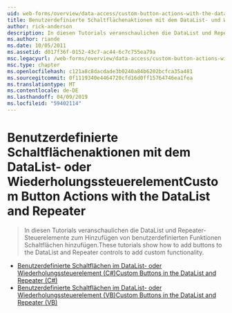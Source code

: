 ```yaml
---
uid: web-forms/overview/data-access/custom-button-actions-with-the-datalist-and-repeater/index
title: Benutzerdefinierte Schaltflächenaktionen mit dem DataList- und Wiederholungssteuerelement | Microsoft-Dokumentation
author: rick-anderson
description: In diesen Tutorials veranschaulichen die DataList und Repeater-Steuerelemente zum Hinzufügen von benutzerdefinierten Funktionen Schaltflächen hinzufügen.
ms.author: riande
ms.date: 10/05/2011
ms.assetid: d017f36f-0152-43c7-ac44-6c7c755ea79a
msc.legacyurl: /web-forms/overview/data-access/custom-button-actions-with-the-datalist-and-repeater
msc.type: chapter
ms.openlocfilehash: c121a8c8dacdade3b0240a84b6202bcfca35a481
ms.sourcegitcommit: 0f1119340e4464720cfd16d0ff15764746ea1fea
ms.translationtype: MT
ms.contentlocale: de-DE
ms.lasthandoff: 04/09/2019
ms.locfileid: "59402114"
---
```

# <a name="custom-button-actions-with-the-datalist-and-repeater"></a><span data-ttu-id="30060-103">Benutzerdefinierte Schaltflächenaktionen mit dem DataList- oder Wiederholungssteuerelement</span><span class="sxs-lookup"><span data-stu-id="30060-103">Custom Button Actions with the DataList and Repeater</span></span>

> <span data-ttu-id="30060-104">In diesen Tutorials veranschaulichen die DataList und Repeater-Steuerelemente zum Hinzufügen von benutzerdefinierten Funktionen Schaltflächen hinzufügen.</span><span class="sxs-lookup"><span data-stu-id="30060-104">These tutorials show how to add buttons to the DataList and Repeater controls to add custom functionality.</span></span>


- [<span data-ttu-id="30060-105">Benutzerdefinierte Schaltflächen im DataList- oder Wiederholungssteuerelement (C#)</span><span class="sxs-lookup"><span data-stu-id="30060-105">Custom Buttons in the DataList and Repeater (C#)</span></span>](custom-buttons-in-the-datalist-and-repeater-cs.md)
- [<span data-ttu-id="30060-106">Benutzerdefinierte Schaltflächen im DataList- oder Wiederholungssteuerelement (VB)</span><span class="sxs-lookup"><span data-stu-id="30060-106">Custom Buttons in the DataList and Repeater (VB)</span></span>](custom-buttons-in-the-datalist-and-repeater-vb.md)
